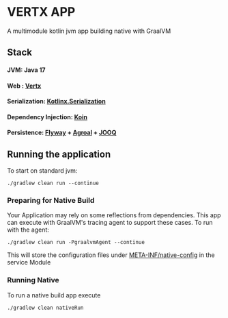 # VERTX APP

A multimodule kotlin jvm app building native  with GraalVM

## Stack
#### JVM: Java 17
#### Web : [Vertx](https://vertx.io/)
#### Serialization: [Kotlinx.Serialization](https://kotlinlang.org/api/kotlinx.serialization/)
#### Dependency Injection: [Koin](https://insert-koin.io/)
#### Persistence: [Flyway](https://flywaydb.org/) + [Agroal](https://agroal.github.io/) + [JOOQ](https://www.jooq.org/)

## Running the application
To start on standard jvm:
```shell
./gradlew clean run --continue 
```

### Preparing for Native Build
Your Application may rely on some reflections from dependencies.
This app can execute with GraalVM's tracing agent to support these cases.
To run with the agent:
```shell
./gradlew clean run -PgraalvmAgent --continue
```
This will store the configuration files under [META-INF/native-config](service/src/main/resources/META-INF/native-config) in the service Module

### Running Native
To run a native build app execute
```shell
./gradlew clean nativeRun
```
